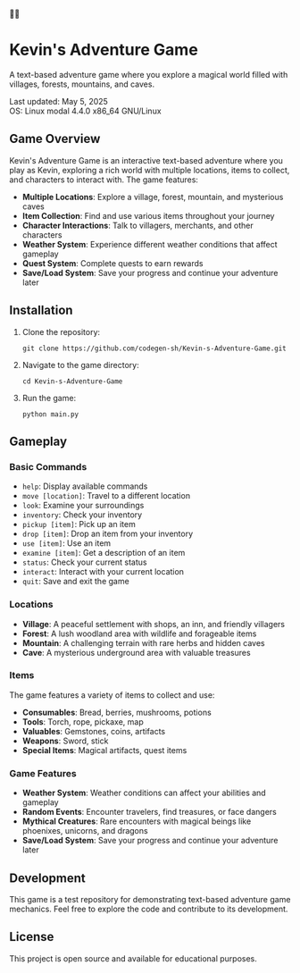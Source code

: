 🌈🌈
# Kevin's Adventure Game

A text-based adventure game where you explore a magical world filled with villages, forests, mountains, and caves.

Last updated: May 5, 2025  
OS: Linux modal 4.4.0 x86_64 GNU/Linux

## Game Overview

Kevin's Adventure Game is an interactive text-based adventure where you play as Kevin, exploring a rich world with multiple locations, items to collect, and characters to interact with. The game features:

- **Multiple Locations**: Explore a village, forest, mountain, and mysterious caves
- **Item Collection**: Find and use various items throughout your journey
- **Character Interactions**: Talk to villagers, merchants, and other characters
- **Weather System**: Experience different weather conditions that affect gameplay
- **Quest System**: Complete quests to earn rewards
- **Save/Load System**: Save your progress and continue your adventure later

## Installation

1. Clone the repository:
   ```
   git clone https://github.com/codegen-sh/Kevin-s-Adventure-Game.git
   ```

2. Navigate to the game directory:
   ```
   cd Kevin-s-Adventure-Game
   ```

3. Run the game:
   ```
   python main.py
   ```

## Gameplay

### Basic Commands

- `help`: Display available commands
- `move [location]`: Travel to a different location
- `look`: Examine your surroundings
- `inventory`: Check your inventory
- `pickup [item]`: Pick up an item
- `drop [item]`: Drop an item from your inventory
- `use [item]`: Use an item
- `examine [item]`: Get a description of an item
- `status`: Check your current status
- `interact`: Interact with your current location
- `quit`: Save and exit the game

### Locations

- **Village**: A peaceful settlement with shops, an inn, and friendly villagers
- **Forest**: A lush woodland area with wildlife and forageable items
- **Mountain**: A challenging terrain with rare herbs and hidden caves
- **Cave**: A mysterious underground area with valuable treasures

### Items

The game features a variety of items to collect and use:

- **Consumables**: Bread, berries, mushrooms, potions
- **Tools**: Torch, rope, pickaxe, map
- **Valuables**: Gemstones, coins, artifacts
- **Weapons**: Sword, stick
- **Special Items**: Magical artifacts, quest items

### Game Features

- **Weather System**: Weather conditions can affect your abilities and gameplay
- **Random Events**: Encounter travelers, find treasures, or face dangers
- **Mythical Creatures**: Rare encounters with magical beings like phoenixes, unicorns, and dragons
- **Save/Load System**: Save your progress and continue your adventure later

## Development

This game is a test repository for demonstrating text-based adventure game mechanics. Feel free to explore the code and contribute to its development.

## License

This project is open source and available for educational purposes.


